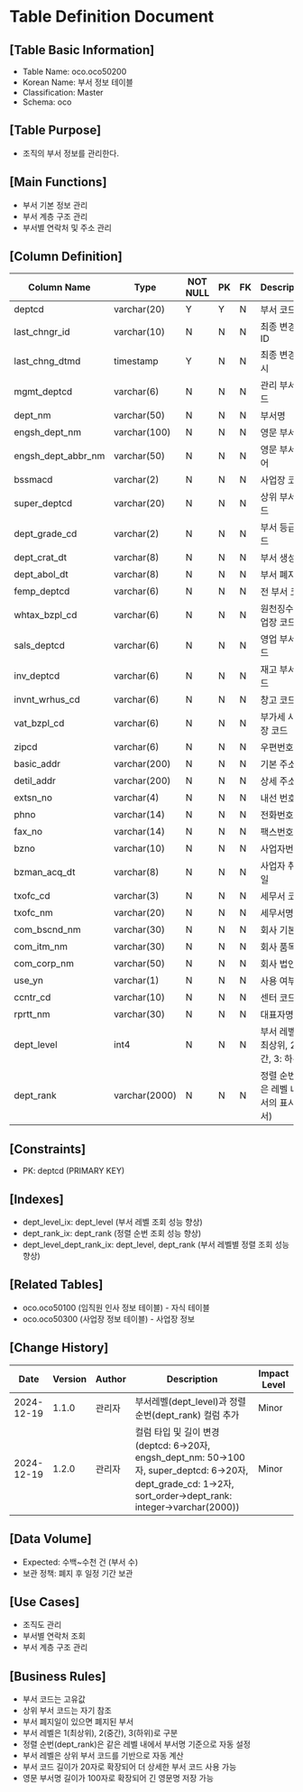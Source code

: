 # Table Definition Document

## [Table Basic Information]
- Table Name: oco.oco50200
- Korean Name: 부서 정보 테이블
- Classification: Master
- Schema: oco

## [Table Purpose]
- 조직의 부서 정보를 관리한다.

## [Main Functions]
- 부서 기본 정보 관리
- 부서 계층 구조 관리
- 부서별 연락처 및 주소 관리

## [Column Definition]

| Column Name | Type | NOT NULL | PK | FK | Description |
|-------------|------|----------|----|----|-------------|
| deptcd | varchar(20) | Y | Y | N | 부서 코드 |
| last_chngr_id | varchar(10) | N | N | N | 최종 변경자 ID |
| last_chng_dtmd | timestamp | Y | N | N | 최종 변경 일시 |
| mgmt_deptcd | varchar(6) | N | N | N | 관리 부서 코드 |
| dept_nm | varchar(50) | N | N | N | 부서명 |
| engsh_dept_nm | varchar(100) | N | N | N | 영문 부서명 |
| engsh_dept_abbr_nm | varchar(50) | N | N | N | 영문 부서 약어 |
| bssmacd | varchar(2) | N | N | N | 사업장 코드 |
| super_deptcd | varchar(20) | N | N | N | 상위 부서 코드 |
| dept_grade_cd | varchar(2) | N | N | N | 부서 등급 코드 |
| dept_crat_dt | varchar(8) | N | N | N | 부서 생성일 |
| dept_abol_dt | varchar(8) | N | N | N | 부서 폐지일 |
| femp_deptcd | varchar(6) | N | N | N | 전 부서 코드 |
| whtax_bzpl_cd | varchar(6) | N | N | N | 원천징수 사업장 코드 |
| sals_deptcd | varchar(6) | N | N | N | 영업 부서 코드 |
| inv_deptcd | varchar(6) | N | N | N | 재고 부서 코드 |
| invnt_wrhus_cd | varchar(6) | N | N | N | 창고 코드 |
| vat_bzpl_cd | varchar(6) | N | N | N | 부가세 사업장 코드 |
| zipcd | varchar(6) | N | N | N | 우편번호 |
| basic_addr | varchar(200) | N | N | N | 기본 주소 |
| detil_addr | varchar(200) | N | N | N | 상세 주소 |
| extsn_no | varchar(4) | N | N | N | 내선 번호 |
| phno | varchar(14) | N | N | N | 전화번호 |
| fax_no | varchar(14) | N | N | N | 팩스번호 |
| bzno | varchar(10) | N | N | N | 사업자번호 |
| bzman_acq_dt | varchar(8) | N | N | N | 사업자 취득일 |
| txofc_cd | varchar(3) | N | N | N | 세무서 코드 |
| txofc_nm | varchar(20) | N | N | N | 세무서명 |
| com_bscnd_nm | varchar(30) | N | N | N | 회사 기본명 |
| com_itm_nm | varchar(30) | N | N | N | 회사 품목명 |
| com_corp_nm | varchar(50) | N | N | N | 회사 법인명 |
| use_yn | varchar(1) | N | N | N | 사용 여부 |
| ccntr_cd | varchar(10) | N | N | N | 센터 코드 |
| rprtt_nm | varchar(30) | N | N | N | 대표자명 |
| dept_level | int4 | N | N | N | 부서 레벨 (1: 최상위, 2: 중간, 3: 하위) |
| dept_rank | varchar(2000) | N | N | N | 정렬 순번 (같은 레벨 내에서의 표시 순서) |

## [Constraints]
- PK: deptcd (PRIMARY KEY)

## [Indexes]
- dept_level_ix: dept_level (부서 레벨 조회 성능 향상)
- dept_rank_ix: dept_rank (정렬 순번 조회 성능 향상)
- dept_level_dept_rank_ix: dept_level, dept_rank (부서 레벨별 정렬 조회 성능 향상)

## [Related Tables]
- oco.oco50100 (임직원 인사 정보 테이블) - 자식 테이블
- oco.oco50300 (사업장 정보 테이블) - 사업장 정보

## [Change History]
| Date       | Version | Author | Description                        | Impact Level |
|------------|---------|--------|------------------------------------|--------------|
| 2024-12-19 | 1.1.0   | 관리자 | 부서레벨(dept_level)과 정렬순번(dept_rank) 컬럼 추가 | Minor        |
| 2024-12-19 | 1.2.0   | 관리자 | 컬럼 타입 및 길이 변경 (deptcd: 6→20자, engsh_dept_nm: 50→100자, super_deptcd: 6→20자, dept_grade_cd: 1→2자, sort_order→dept_rank: integer→varchar(2000)) | Minor        |

## [Data Volume]
- Expected: 수백~수천 건 (부서 수)
- 보관 정책: 폐지 후 일정 기간 보관

## [Use Cases]
- 조직도 관리
- 부서별 연락처 조회
- 부서 계층 구조 관리

## [Business Rules]
- 부서 코드는 고유값
- 상위 부서 코드는 자기 참조
- 부서 폐지일이 있으면 폐지된 부서
- 부서 레벨은 1(최상위), 2(중간), 3(하위)로 구분
- 정렬 순번(dept_rank)은 같은 레벨 내에서 부서명 기준으로 자동 설정
- 부서 레벨은 상위 부서 코드를 기반으로 자동 계산
- 부서 코드 길이가 20자로 확장되어 더 상세한 부서 코드 사용 가능
- 영문 부서명 길이가 100자로 확장되어 긴 영문명 저장 가능 